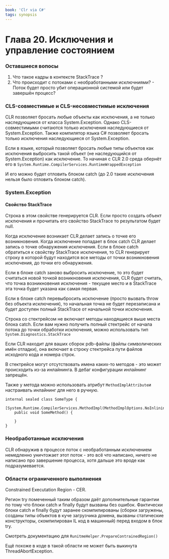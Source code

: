 ```yaml
---
book: 'Clr via C#'
tags: synopsis
---
```


# Глава 20. Исключения и управление состоянием

### Оставшиеся вопосы

1. Что такое кадры в контексте StackTrace ?
2. Что происходит с потоками с необработанными исключниями? - Поток будет просто убит операционной системой или будет завершён процесс?

### CLS-совместимые и CLS-несовместимые исключения

CLR позволяет бросать любые объекты как исключения, а не только наследующиеся от класса System.Exception. Однако CLS-совместимыми считаются только исключения наследующиеся от System.Exception. Также компилятор языка C\# позволяет бросать только исключения наследующиеся от System.Exception.

Если в языке, который позволяет бросать любые типы объектов как исключения выбросить такой объект \(не наследующийся от System.Exception\) как исключение. То начиная с CLR 2.0 среда обернёт его в `System.Runtime.CompilerServices.RuntimeWrappedException`

И его можно будет отловить блоком catch \(до 2.0 такие исключения нельзя было отловить блоком catch\).

### System.Exception

#### Свойство StackTrace

Строка в этом свойстве генерируется CLR. Если просто создать объект исключения и прочитать его свойство StackTrace то результатом будет null.

Когда исключение возникает CLR делает запись о точке его возникновения. Когда исключение попадает в блок catch CLR делает запись о точке обнаружения исключения. Если в блоке catch обратиться к свойству StackTrace исключения, то CLR генерирует строку в которой будут находится все методы от точки возникновения исключения, до точки его обнаружения.

Если в блоке catch заново выбросить исключение, то это будет считаться новой точкой возникновения исключения, CLR будет считать, что точка возникновения исключения - текущее место и в StackTrace эта точка будет указана как самая первая.

Если в блоке catch перевыбросить исключение \(просто вызвать throw без объекта исключения\), то начальная точка не будет перезаписана и будет доступен полный StackTrace от начальной точки исключения.

Строка со стектрейсом не включает методы находящиеся выше места блока catch. Если вам нужно получить полный стектрейс от начала потока до точки обработки исключения, можно использовать тип `System.Diagnostics.StackTrace`

Если CLR находит для ваших сборок pdb-файлы \(файлы символических имён отладки\), она включает в строку стектрейса пути файлов исходного кода и номера строк.

В стектрейсе могут отсутствовать имена каких-то методов - это может происходить из-за инлайнинга. В дебаг конфигурации инлайнинг запрещён.

Также у метода можно использовать атрибут `MethodImplAttribute`и настраивать инлайнинг для него в ручную.

```
internal sealed class SomeType {
    [System.Runtime.CompilerServices.MethodImpl(MethodImplOptions.NoInlining)]
    public void SomeMethod() {

    }
}
```

### Необработанные исключения

CLR обнаружив в процессе поток с необработанным исключением немедленно уничтожает этот поток - это всё что написано, ничего не написано про завершение процесса, хотя дальше это вроде как подразумевается.

### Области ограниченного выполнения

Constrained Executation Region - CER.

Регион try помеченный таким образом даёт дополнительные гарантии по тому что блоки catch и finally будут вызваны без ошибок. Фактически блоки catch и finally будут заранее скомпилированы \(сборки загружены, созданы типы объектов в куче загрузчика домена, вызваны статические конструкторы, скомпилирован IL код в машинный\) перед входом в блок try.

Смотреть документацию для `RunitmeHelper.PrepareContrainedRegion()`

Ещё похоже в коде в такой области не может быть выкинута ThreadAbortException.

